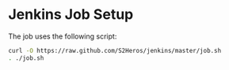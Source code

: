 

# Jenkins Job Setup
The job uses the following script:

```bash
curl -O https://raw.github.com/S2Heros/jenkins/master/job.sh
. ./job.sh
```
